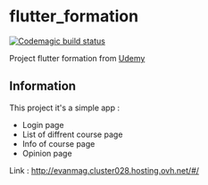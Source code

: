 # flutter_formation

[![Codemagic build status](https://api.codemagic.io/apps/60fc7220be21224d18d5b08a/60fc7220be21224d18d5b089/status_badge.svg)](https://codemagic.io/apps/60fc7220be21224d18d5b08a/60fc7220be21224d18d5b089/latest_build)

Project flutter formation from [Udemy](https://www.udemy.com/course-dashboard-redirect/?course_id=3301834)

## Information

This project it's a simple app :

- Login page
- List of diffrent course page
- Info of course page
- Opinion page

Link : http://evanmag.cluster028.hosting.ovh.net/#/




